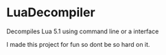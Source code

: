 # LuaDecompiler
Decompiles Lua 5.1 using command line or a interface

I made this project for fun so dont be so hard on it.
